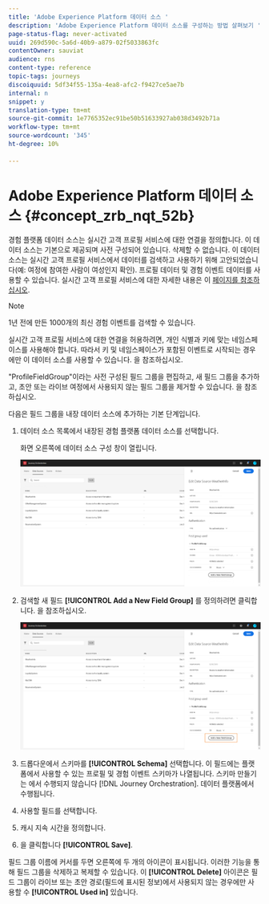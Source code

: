 ```yaml
---
title: 'Adobe Experience Platform 데이터 소스 '
description: 'Adobe Experience Platform 데이터 소스를 구성하는 방법 살펴보기 '
page-status-flag: never-activated
uuid: 269d590c-5a6d-40b9-a879-02f5033863fc
contentOwner: sauviat
audience: rns
content-type: reference
topic-tags: journeys
discoiquuid: 5df34f55-135a-4ea8-afc2-f9427ce5ae7b
internal: n
snippet: y
translation-type: tm+mt
source-git-commit: 1e7765352ec91be50b51633927ab038d3492b71a
workflow-type: tm+mt
source-wordcount: '345'
ht-degree: 10%

---
```



# Adobe Experience Platform 데이터 소스 {#concept_zrb_nqt_52b}

경험 플랫폼 데이터 소스는 실시간 고객 프로필 서비스에 대한 연결을 정의합니다. 이 데이터 소스는 기본으로 제공되며 사전 구성되어 있습니다. 삭제할 수 없습니다. 이 데이터 소스는 실시간 고객 프로필 서비스에서 데이터를 검색하고 사용하기 위해 고안되었습니다(예: 여정에 참여한 사람이 여성인지 확인). 프로필 데이터 및 경험 이벤트 데이터를 사용할 수 있습니다. 실시간 고객 프로필 서비스에 대한 자세한 내용은 이 [페이지를 참조하십시오](https://docs.adobe.com/content/help/ko-KR/experience-platform/profile/home.html).

>[!NOTE]
>
>1년 전에 만든 1000개의 최신 경험 이벤트를 검색할 수 있습니다.

실시간 고객 프로필 서비스에 대한 연결을 허용하려면, 개인 식별과 키에 맞는 네임스페이스를 사용해야 합니다. 따라서 키 및 네임스페이스가 포함된 이벤트로 시작되는 경우에만 이 데이터 소스를 사용할 수 있습니다. [](../building-journeys/journey.md)을 참조하십시오.

&quot;ProfileFieldGroup&quot;이라는 사전 구성된 필드 그룹을 편집하고, 새 필드 그룹을 추가하고, 초안 또는 라이브 여정에서 사용되지 않는 필드 그룹을 제거할 수 있습니다. [](../datasource/field-groups.md)을 참조하십시오.

다음은 필드 그룹을 내장 데이터 소스에 추가하는 기본 단계입니다.

1. 데이터 소스 목록에서 내장된 경험 플랫폼 데이터 소스를 선택합니다.

   화면 오른쪽에 데이터 소스 구성 창이 열립니다.

   ![](../assets/journey23.png)

1. 검색할 새 필드 **[!UICONTROL Add a New Field Group]** 를 정의하려면 클릭합니다. [](../datasource/field-groups.md)을 참조하십시오.

   ![](../assets/journey24.png)

1. 드롭다운에서 스키마를 **[!UICONTROL Schema]** 선택합니다. 이 필드에는 플랫폼에서 사용할 수 있는 프로필 및 경험 이벤트 스키마가 나열됩니다. 스키마 만들기는 에서 수행되지 않습니다 [!DNL Journey Orchestration]. 데이터 플랫폼에서 수행됩니다.
1. 사용할 필드를 선택합니다.
1. 캐시 지속 시간을 정의합니다.
1. 을 클릭합니다 **[!UICONTROL Save]**.

필드 그룹 이름에 커서를 두면 오른쪽에 두 개의 아이콘이 표시됩니다. 이러한 기능을 통해 필드 그룹을 삭제하고 복제할 수 있습니다. 이 **[!UICONTROL Delete]** 아이콘은 필드 그룹이 라이브 또는 초안 경로(필드에 표시된 정보)에서 사용되지 않는 경우에만 사용할 수 **[!UICONTROL Used in]** 있습니다.
